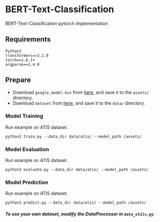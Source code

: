 # BERT-Text-Classification
BERT-Text-Classification pytorch implementation

## Requirements
```
Python3
transformers==3.1.0
torch==1.6.1+
argparse==1.4.0
```

## Prepare

* Download ``google_model.bin`` from [here](https://drive.google.com/drive/folders/1i67mPV1i2P2IMNTks2PtPeZsDnA8SVQN?usp=sharing), and save it to the ``assets/`` directory.
* Download ``dataset`` from [here](https://drive.google.com/drive/folders/1i67mPV1i2P2IMNTks2PtPeZsDnA8SVQN?usp=sharing), and save it to the ``data/`` directory.

### Model Training

Run example on ATIS dataset.
```
python3 train.py --data_dir data/atis/ --model_path /assets/
```

### Model Evaluation

Run example on ATIS dataset.
```
python3 evaluate.py --data_dir data/atis/ --model_path /assets/
```

### Model Prediction

Run example on ATIS dataset.
```
python3 predict.py --data_dir data/atis/ --model_path /assets/
```

##### To use your own dataset,  modify the DataProcessor in ``data_utils.py``.
